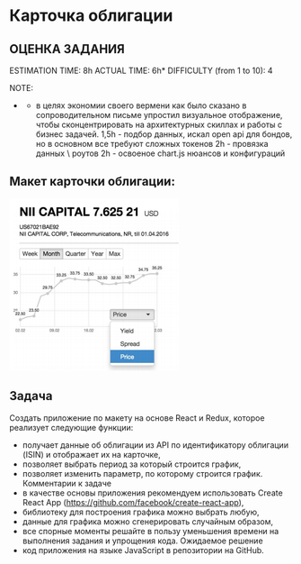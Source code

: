 # Карточка облигации

## ОЦЕНКА ЗАДАНИЯ

ESTIMATION TIME: 8h
ACTUAL TIME: 6h*
DIFFICULTY (from 1 to 10): 4

NOTE:
* - в целях экономии своего вермени как было сказано в сопроводительном письме упростил визуальное отображение, чтобы сконцентрировать на архитектурных скиллах и работы с бизнес задачей.
1,5h - подбор данных, искал open api для бондов, но в основном все требуют сложных токенов
2h - провязка данных \ роутов
2h - освоеное chart.js нюансов и конфигураций


## Макет карточки облигации:
![Макет](mockup.png)

## Задача
Создать приложение по макету на основе React и Redux, которое реализует
следующие функции:
- получает данные об облигации из API по идентификатору облигации (ISIN) и
отображает их на карточке,
- позволяет выбрать период за который строится график,
- позволяет изменить параметр, по которому строится график.
Комментарии к задаче
- в качестве основы приложения рекомендуем использовать Create React App
(https://github.com/facebook/create-react-app),
- библиотеку для построения графика можно выбрать любую,
- данные для графика можно сгенерировать случайным образом,
- все спорные моменты решайте в пользу уменьшения времени на выполнения
задания и упрощения кода.
Ожидаемое решение
- код приложения на языке JavaScript в репозитории на GitHub.
